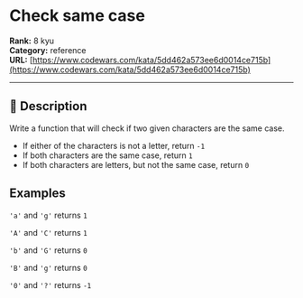 # Check same case

**Rank:** 8 kyu  
**Category:** reference  
**URL:** [https://www.codewars.com/kata/5dd462a573ee6d0014ce715b](https://www.codewars.com/kata/5dd462a573ee6d0014ce715b)

---

## 📝 Description

Write a function that will check if two given characters are the same case.

* If either of the characters is not a letter, return `-1`
* If both characters are the same case, return `1`
* If both characters are letters, but not the same case, return `0`

## Examples

`'a'` and `'g'` returns `1`

`'A'` and `'C'` returns `1`

`'b'` and `'G'` returns `0`

`'B'` and `'g'` returns `0`

`'0'` and `'?'` returns `-1`
